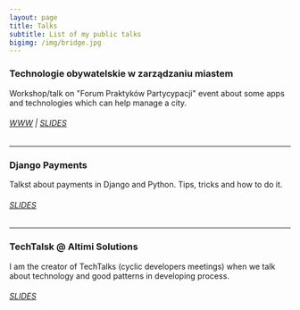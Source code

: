 ```yaml
---
layout: page
title: Talks
subtitle: List of my public talks
bigimg: /img/bridge.jpg
---
```



### Technologie obywatelskie w zarządzaniu miastem

Workshop/talk on "Forum Praktyków Partycypacji" event about some apps and technologies which can help manage a city. 

###### [WWW](http://partycypacjaobywatelska.pl/forum-2018/technologie-obywatelskie-w-zarzadzaniu-miastem/) | [SLIDES](https://slides.com/technologie-obywatelskie-w-zarzadzaniu-miastem/deck#/)

---
### Django Payments

Talkst about payments in Django and Python. Tips, tricks and how to do it. 

###### [SLIDES](http://slides.com/rafal-gawlik/django-payments#/)

---
### TechTalsk @ Altimi Solutions

I am the creator of TechTalks (cyclic developers meetings) when we talk about technology and good patterns in developing process. 

###### [SLIDES](https://slides.com/rafal-gawlik/techtalks-altimi#/)

